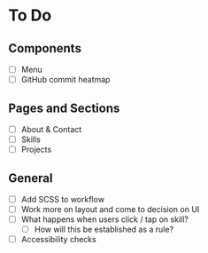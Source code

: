 # To Do

## Components
- [ ] Menu
- [ ] GitHub commit heatmap

## Pages and Sections
- [ ] About & Contact
- [ ] Skills
- [ ] Projects

## General
- [ ] Add SCSS to workflow
- [ ] Work more on layout and come to decision on UI
- [ ] What happens when users click / tap on skill?
    - [ ] How will this be established as a rule?
- [ ] Accessibility checks
